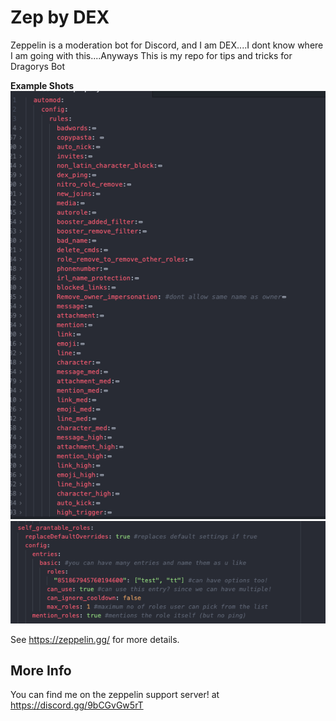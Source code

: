 # Zep by DEX
Zeppelin is a moderation bot for Discord, and I am DEX....I dont know where I am going with this....Anyways
This is my repo for tips and tricks for Dragorys Bot


**Example Shots**
![Example 1](assets/example1.png)
![Example 2](assets/example2.png)


See https://zeppelin.gg/ for more details.

## More Info

You can find me on the zeppelin support server!
at https://discord.gg/9bCGvGw5rT
